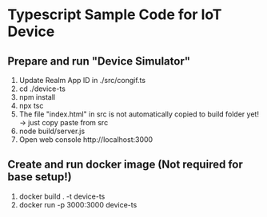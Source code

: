 # Typescript Sample Code for IoT Device

## Prepare and run "Device Simulator"

1. Update Realm App ID in ./src/congif.ts
2. cd ./device-ts
3. npm install
4. npx tsc
5. The file "index.html" in src is not automatically copied to build folder yet! -> just copy paste from src
6. node build/server.js
7. Open web console http://localhost:3000

## Create and run docker image (Not required for base setup!)

1. docker build . -t device-ts
2. docker run -p 3000:3000 device-ts
